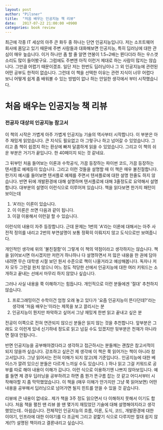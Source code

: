 ```yaml
---
layout: post
author: "Pilsner"
title:  "처음 배우는 인공지능 책 리뷰"
date:   2017-07-22 21:00:00 +0900
categories: book review
---
```



최근에 각종 IT 세상의 아주 큰 화두 중 하나는 단연 인공지능입니다. 저는 소프트웨어 회사에 몸담고 있기 때문에 주변 사람들과 대화해보면 인공지능, 특히 딥러닝에 대한
관심이 매우 높습니다. 이거 하나만 좀 할 줄 알면 연봉이 1.5~2배는 뛴다더라 하는 우스갯소리도 많이 들어봤구요. 그럼에도 주변엔 아직 이런거 제대로 하는 사람이 많지는 않습니다. 그만큼 어렵기 때문이겠죠.
일단 저는 한번도 딥러닝이나 그 외 인공지능에 관련된 어떤 공부도 한적이 없습니다. 그런데 이 책을 선택한 이유는 관련 지식이 너무 어렵다 보니 어떻게 쉽게 좀 배워볼 수 있는 방법이 없나 하는 안일한 생각에서 부터 시작했습니다.

# 처음 배우는 인공지능 책 리뷰

### 전공자 대상의 인공지능 참고서

이 책의 시작은 가볍게 아주 가볍게 인공지능 기술의 역사부터 시작합니다. 이 부분은 아주 재밌게 읽었습니다. 큰 지식도 필요없고 아 그렇구나 하고 넘어갈 수 있었습니다. 그리고 좀 책이 쉽겠지 하는 
환상에 빠져 달콤하게 읽을 수 있었습니다. 그리고 이 책의 쉬운 부분은 거기가 끝입니다. 한 40페이지 되는 것 같네요. 

그 뒤부턴 처음 들어보는 이론과 수학공식, 가끔 등장하는 파이썬 코드, 가끔 등장하는 텐서플로 예제등이 있습니다. 그리고 이런 것들을 설명할 때 이 책은 매우 불친절합니다. 한가지 예시를 들어보면 텐셔플로 예제를 주면서 텐셔플로에 대한
설명 한줄도 하지 않습니다. 반면 뒤에 개발환경에 대해 설명하며 텐서플로에 대해 3줄정도로 요약해서 설명합니다. 
대부분의 설명이 이런식으로 이루어져 있습니다. 책을 읽다보면 한가지 패턴이 보이는데 

1. 'A'라는 이론이 있습니다. 
2. 이 이론은 쓰면 다음과 같이 됩니다. 
3. 이걸 이용해서 이런걸 할 수 있습니다. 

이런식의 내용이 자주 등장합니다. 근데 문제는 1번의 'A'라는 이론에 대해서는 아주 사전적 정의를 내리고 
2번의 부연설명이 보통 정확히 이뤄지지 않고 도식으로만 보여줍니다.

개인적인 생각에 위의 '불친절함'이 그렇게 이 책의 약점이라고 생각하지는 않습니다. 책을 읽어보시면 아시겠지만 
저런거 하나하나 다 설명하면서 저 많은 내용을 한 권에 담아내려면 무슨 대학생 시절 보던 원서 수준으로 책이 나올거라고 예상해봅니다. 독자나 저자 모두 그런걸 원치 않으니 
어느 정도 적당한 선에서 인공지능에 대한 여러 키워드는 소개하고 끝내는 선에서 마무리 하지 않았나 싶습니다. 

그러나 사실 내용을 쭉 이해하기는 힘듭니다. 개인적으로 이런 분들에겐 '절대' 추천하지 않습니다.

1. 프로그래밍이건 수학이건 엄청 오래 놓고 있다가 '요즘 인공지능이 뜬다던데?'라는 생각에 '처음 배우는'이라는 제목을 보고 끌리시는 분
2. 인공지능이 뭔지만 파악하고 싶어서 그냥 재밌게 한번 읽고 끝내고 싶은 분

전공이 이쪽으로 전혀 연관되지 않으신 분들은 읽지 않는 것을 추천합니다. 
앞부분은 그래도 오 이런게 있네 신기하네 정도로 읽고 넘길 수도 있겠지만 뒷부분은 천재가 아니라면 절대 안됩니다.. 

반면 인공지능을 공부해야겠다라고 생각하고 접근하시는 분들께는 괜찮은 참고서적이 되지 않을까 싶습니다. 
강조하고 싶은건 제 생각에 이 책은 쭉 읽어가는 책이 아니라 참고서입니다. 그냥 읽어서는 전혀 이해가 되지 않고(제 기준입니다.. 인공지능에 대한 베이스가 깔려 있으신 분들은 다르게 느끼실 수도 있습니다. )
하나 읽고 그걸 키워드로 공부를 따로 해야 내용이 이해가 갑니다. 이런 식으로 이용하기엔 나쁘지 않아보입니다. 
예를 들면 제 경우 딥러닝을 공부하려고 하면 좀 뭔가 뜬구름 잡는 것 같고 어디서부터 시작해야할 지 좀 막막했었습니다. 이 책을 (매우 이해가 안가지만 그냥 쭉 읽어보면) 어떤 내용을 공부해서 딥러닝으로 넘어가면 될지 힌트를 얻을 수 있을 것 같습니다. 

리뷰에 큰 내용이 없네요.. 제가 책을 3주 정도 읽으면서 다 이해하지 못해서 이기도 합니다. 처음 책을 펼친 땐 리뷰 쓸 땐 몇가지 재밌었던 기술에 대해 설명해야지라고 생각했었는데.. 아쉽습니다. 
전체적인 인공지능의 흐름, 이론, 도식, 코드, 개발환경에 대한 이야기, 인프라에 대한 이야기를 다 조금씩 그리고 겉햝기 식으로 다루지만 절대 쉽지 않게(!?) 설명된 책이라고 결론내리고 싶습니다. 

